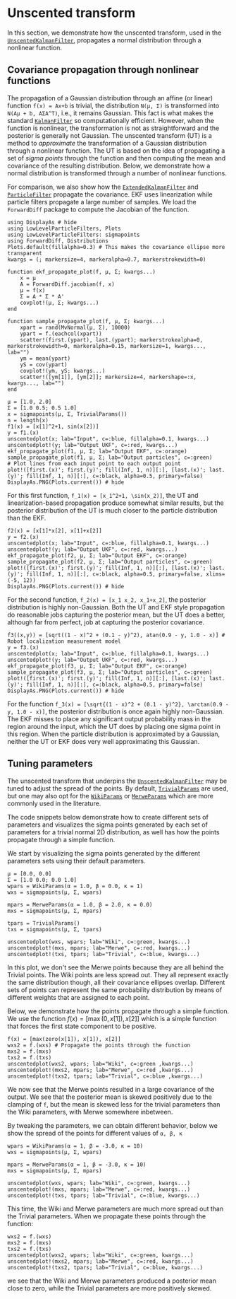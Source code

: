 # Unscented transform

In this section, we demonstrate how the unscented transform, used in the [`UnscentedKalmanFilter`](@ref), propagates a normal distribution through a nonlinear function. 


## Covariance propagation through nonlinear functions
The propagation of a Gaussian distribution through an affine (or linear) function ``f(x) = Ax+b`` is trivial, the distribution ``N(μ, Σ)`` is transformed into ``N(Aμ + b, AΣA^T)``, i.e., it remains Gaussian. This fact is what makes the standard [`KalmanFilter`](@ref) so computationally efficient. However, when the function is nonlinear, the transformation is not as straightforward and the posterior is generally not Gaussian. The unscented transform (UT) is a method to _approximate_ the transformation of a Gaussian distribution through a nonlinear function. The UT is based on the idea of propagating a set of _sigma points_ through the function and then computing the mean and covariance of the resulting distribution. Below, we demonstrate how a normal distribution is transformed through a number of nonlinear functions.

For comparison, we also show how the [`ExtendedKalmanFilter`](@ref) and [`ParticleFilter`](@ref) propagate the covariance. EKF uses linearization while particle filters propagate a large number of samples. We load the `ForwardDiff` package to compute the Jacobian of the function.

```@example UT
using DisplayAs # hide
using LowLevelParticleFilters, Plots
using LowLevelParticleFilters: sigmapoints
using ForwardDiff, Distributions
Plots.default(fillalpha=0.3) # This makes the covariance ellipse more transparent
kwargs = (; markersize=4, markeralpha=0.7, markerstrokewidth=0)

function ekf_propagate_plot(f, μ, Σ; kwargs...)
    x = μ
    A = ForwardDiff.jacobian(f, x)
    μ = f(x)
    Σ = A * Σ * A'
    covplot!(μ, Σ; kwargs...)
end

function sample_propagate_plot(f, μ, Σ; kwargs...)
    xpart = rand(MvNormal(μ, Σ), 10000)
    ypart = f.(eachcol(xpart))
    scatter!(first.(ypart), last.(ypart); markerstrokealpha=0, markerstrokewidth=0, markeralpha=0.15, markersize=1, kwargs..., lab="")
    ym = mean(ypart)
    yS = cov(ypart)
    covplot!(ym, yS; kwargs...)
    scatter!([ym[1]], [ym[2]]; markersize=4, markershape=:x, kwargs..., lab="")
end
```

```@example UT
μ = [1.0, 2.0]
Σ = [1.0 0.5; 0.5 1.0]
x = sigmapoints(μ, Σ, TrivialParams())
n = length(x)
f1(x) = [x[1]^2+1, sin(x[2])]
y = f1.(x)
unscentedplot(x; lab="Input", c=:blue, fillalpha=0.1, kwargs...)
unscentedplot!(y; lab="Output UKF", c=:red, kwargs...)
ekf_propagate_plot(f1, μ, Σ; lab="Output EKF", c=:orange)
sample_propagate_plot(f1, μ, Σ; lab="Output particles", c=:green)
# Plot lines from each input point to each output point
plot!([first.(x)'; first.(y)'; fill(Inf, 1, n)][:], [last.(x)'; last.(y)'; fill(Inf, 1, n)][:], c=:black, alpha=0.5, primary=false)
DisplayAs.PNG(Plots.current()) # hide
```
For this first function, ``f_1(x) = [x_1^2+1, \sin(x_2)]``, the UT and linearization-based propagation produce somewhat similar results, but the posterior distribution of the UT is much closer to the particle distribution than the EKF.

```@example UT
f2(x) = [x[1]*x[2], x[1]+x[2]]
y = f2.(x)
unscentedplot(x; lab="Input", c=:blue, fillalpha=0.1, kwargs...)
unscentedplot!(y; lab="Output UKF", c=:red, kwargs...)
ekf_propagate_plot(f2, μ, Σ; lab="Output EKF", c=:orange)
sample_propagate_plot(f2, μ, Σ; lab="Output particles", c=:green)
plot!([first.(x)'; first.(y)'; fill(Inf, 1, n)][:], [last.(x)'; last.(y)'; fill(Inf, 1, n)][:], c=:black, alpha=0.5, primary=false, xlims=(-5, 12))
DisplayAs.PNG(Plots.current()) # hide
```
For the second function, ``f_2(x) = [x_1 x_2, x_1+x_2]``, the posterior distribution is highly non-Gaussian. Both the UT and EKF style propagation do reasonable jobs capturing the posterior mean, but the UT does a better, although far from perfect, job at capturing the posterior covariance.


```@example UT
f3((x,y)) = [sqrt((1 - x)^2 + (0.1 - y)^2), atan(0.9 - y, 1.0 - x)] # Robot localization measurement model
y = f3.(x)
unscentedplot(x; lab="Input", c=:blue, fillalpha=0.1, kwargs...)
unscentedplot!(y; lab="Output UKF", c=:red, kwargs...)
ekf_propagate_plot(f3, μ, Σ; lab="Output EKF", c=:orange)
sample_propagate_plot(f3, μ, Σ; lab="Output particles", c=:green)
plot!([first.(x)'; first.(y)'; fill(Inf, 1, n)][:], [last.(x)'; last.(y)'; fill(Inf, 1, n)][:], c=:black, alpha=0.5, primary=false)
DisplayAs.PNG(Plots.current()) # hide
```

For the function ``f_3(x) = [\sqrt{(1 - x)^2 + (0.1 - y)^2}, \arctan(0.9 - y, 1.0 - x)]``, the posterior distribution is once again highly non-Gaussian. The EKF misses to place any significant output probability mass in the region around the input, which the UT does by placing one sigma point in this region. When the particle distribution is approximated by a Gaussian, neither the UT or EKF does very well approximating this Gaussian.




## Tuning parameters

The unscented transform that underpins the [`UnscentedKalmanFilter`](@ref) may be tuned to adjust the spread of the points. By default, [`TrivialParams`](@ref) are used, but one may also opt for the [`WikiParams`](@ref) or [`MerweParams`](@ref) which are more commonly used in the literature.

The code snippets below demonstrate how to create different sets of parameters and visualizes the sigma points generated by each set of parameters for a trivial normal 2D distribution, as well has how the points propagate through a simple function.


We start by visualizing the sigma points generated by the different parameters sets using their default parameters.
```@example UT
μ = [0.0, 0.0]
Σ = [1.0 0.0; 0.0 1.0]
wpars = WikiParams(α = 1.0, β = 0.0, κ = 1)
wxs = sigmapoints(μ, Σ, wpars)

mpars = MerweParams(α = 1.0, β = 2.0, κ = 0.0)
mxs = sigmapoints(μ, Σ, mpars)

tpars = TrivialParams()
txs = sigmapoints(μ, Σ, tpars)

unscentedplot(wxs, wpars; lab="Wiki", c=:green, kwargs...)
unscentedplot!(mxs, mpars; lab="Merwe", c=:red, kwargs...)
unscentedplot!(txs, tpars; lab="Trivial", c=:blue, kwargs...)
```
In this plot, we don't see the Merwe points because they are all behind the Trivial points. The Wiki points are less spread out. They all represent exactly the same distribution though, all their covariance ellipses overlap. Different sets of points can represent the same probability distribution by means of different weights that are assigned to each point.

Below, we demonstrate how the points propagate through a simple function. We use the function $f(x) = [\max(0, x[1]), x[2]]$ which is a simple function that forces the first state component to be positive.


```@example UT
f(x) = [max(zero(x[1]), x[1]), x[2]]
wxs2 = f.(wxs) # Propagate the points through the function
mxs2 = f.(mxs)
txs2 = f.(txs)
unscentedplot(wxs2, wpars; lab="Wiki", c=:green ,kwargs...)
unscentedplot!(mxs2, mpars; lab="Merwe", c=:red ,kwargs...)
unscentedplot!(txs2, tpars; lab="Trivial", c=:blue ,kwargs...)
```

We now see that the Merwe points resulted in a large covariance of the output. We see that the posterior mean is skewed positively due to the clamping of ``f``, but the mean is skewed less for the trivial parameters than the Wiki parameters, with Merwe somewhere inbetween.

By tweaking the parameters, we can obtain different behavior, below we show the spread of the points for different values of ``α, β, κ``

```@example UT
wpars = WikiParams(α = 1, β = -3.0, κ = 10)
wxs = sigmapoints(μ, Σ, wpars)

mpars = MerweParams(α = 1, β = -3.0, κ = 10)
mxs = sigmapoints(μ, Σ, mpars)

unscentedplot(wxs, wpars; lab="Wiki", c=:green, kwargs...)
unscentedplot!(mxs, mpars; lab="Merwe", c=:red, kwargs...)
unscentedplot!(txs, tpars; lab="Trivial", c=:blue, kwargs...)
```
This time, the Wiki and Merwe parameters are much more spread out than the Trivial parameters. When we propagate these points through the function:

```@example UT
wxs2 = f.(wxs)
mxs2 = f.(mxs)
txs2 = f.(txs)
unscentedplot(wxs2, wpars; lab="Wiki", c=:green, kwargs...)
unscentedplot!(mxs2, mpars; lab="Merwe", c=:red, kwargs...)
unscentedplot!(txs2, tpars; lab="Trivial", c=:blue, kwargs...)
```
we see that the Wiki and Merwe parameters produced a posterior mean close to zero, while the Trivial parameters are more positively skewed.

